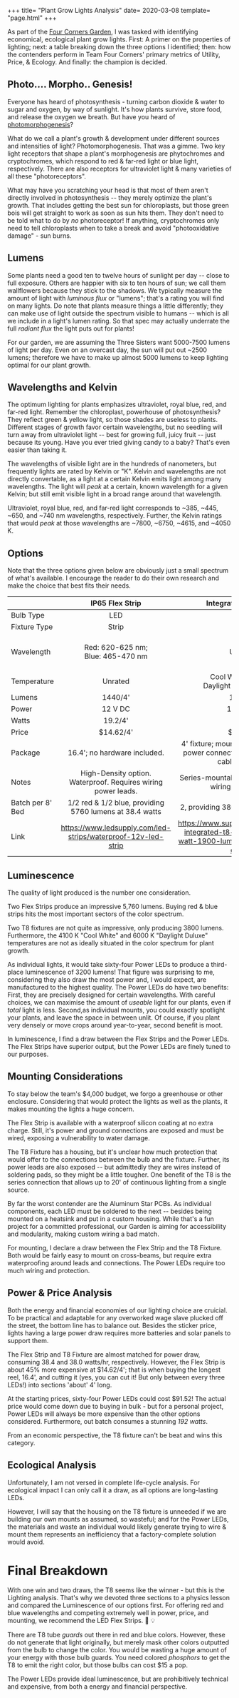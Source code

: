 +++
title= "Plant Grow Lights Analysis"
date= 2020-03-08
template= "page.html"
+++

As part of the [Four Corners Garden](https://vikingring.netlify.com/), I was tasked with identifying economical, ecological plant grow lights. First: A primer on the properties of lighting; next: a table breaking down the three options I identified; then: how the contenders perform in Team Four Corners' primary metrics of Utility, Price, & Ecology. And finally: the champion is decided. 

## Photo.... Morpho.. Genesis! 

Everyone has heard of photosynthesis - turning carbon dioxide & water to sugar and oxygen, by way of sunlight. It's how plants survive, store food, and release the oxygen we breath. But have you heard of [photomorphogenesis](https://en.wikipedia.org/wiki/Photomorphogenesis)?

What do we call a plant's growth & development under different sources and intensities of light? Photomorphogenesis. That was a gimme. Two key light receptors that shape a plant's morphogenesis are phytochromes and cryptochromes, which respond to red & far-red light or blue light, respectively. There are also receptors for ultraviolet light & many varieties of all these "photoreceptors". 

What may have you scratching your head is that most of them aren't directly involved in photosynthesis -- they merely optimize the plant's growth. That includes getting the best sun for chloroplasts, but those green bois will get straight to work as soon as sun hits them. They don't need to be told what to do by *no* photoreceptor! If anything, cryptochromes only need to tell chloroplasts when to take a break and avoid "photooxidative damage" - sun burns. 

## Lumens 

Some plants need a good ten to twelve hours of sunlight per day -- close to full exposure. Others are happier with six to ten hours of sun; we call them wallflowers because they stick to the shadows. We typically measure the amount of light with *luminous flux* or "lumens"; that's a rating you will find on many lights. Do note that plants measure things a little differently; they can make use of light outside the spectrum visible to humans -- which is all we include in a light's lumen rating. So that spec may actually underrate the full *radiant flux* the light puts out for plants! 

For our garden, we are assuming the Three Sisters want 5000-7500 lumens of light per day. Even on an overcast day, the sun will put out ~2500 lumens; therefore we have to make up almost 5000 lumens to keep lighting optimal for our plant growth. 

## Wavelengths and Kelvin

The optimum lighting for plants emphasizes ultraviolet, royal blue, red, and far-red light. Remember the chloroplast, powerhouse of photosynthesis? They reflect green & yellow light, so those shades are useless to plants. Different stages of growth favor certain wavelengths, but no seedling will turn away from ultraviolet light -- best for growing full, juicy fruit -- just because its young. Have you ever tried giving candy to a baby? That's even easier than taking it. 

The wavelengths of visible light are in the hundreds of nanometers, but frequently lights are rated by Kelvin or "K". Kelvin and wavelengths are not directly convertable, as a light at a certain Kelvin emits light among many wavelengths. The light will *peak* at a certain, known wavelength for a given Kelvin; but still emit visible light in a broad range around that wavelength. 

Ultraviolet, royal blue, red, and far-red light corresponds to ~385, ~445, ~650, and ~740 nm wavelengths, respectively. Further, the Kelvin ratings that would *peak* at those wavelengths are ~7800, ~6750, ~4615, and ~4050 K. 

## Options 
Note that the three options given below are obviously just a small spectrum of what's available. I encourage the reader to do their own research and make the choice that best fits their needs. 

|               |IP65 Flex Strip             |Integrated T8 Fixture |Aluminum Star PCBs)|
|---------------|:---------------------------------:|:-------------:|:-------------:|
|Bulb Type      |LED                                |LED            |Power LED      |
|Fixture Type   |Strip                              |Tube           |Individual PCB |
|Wavelength     |Red: 620-625 nm;<br>Blue: 465-470 nm |Unrated      |UV: 380-390 nm;<br>Royal Blue: 440-450 nm;<br>Deep Red: 640-660 nm;<br>Far Red: 740-745 nm. |Unrated
|Temperature    |Unrated                            |Cool White: 4100K;<br>Daylight Duluxe: 6000K| |
|Lumens         |1440/4'                            |1900/4'        |50 ea          |
|Power          |12 V DC                            |120 V AC       |1.44 - 4.0 V DC (varies by color) |
|Watts          |19.2/4'                            |19/4'          |Max 3 ea       |
|Price          |$14.62/4'                          |$9.95/4'       |Starting $1.43 ea|
|Package        |16.4'; no hardware included.       |4' fixture; mounting hardware, series power connector, & hardwire power cable included.|Bought individually with bulk discounts. |
|Notes          |High-Density option. Waterproof. Requires wiring power leads. |Series-mountable up to 20'. Requires wiring power leads. |Requires extensive wiring, heatsinks, and power conversion. |
|Batch per 8' Bed|1/2 red & 1/2 blue, providing  5760 lumens at 38.4 watts | 2, providing 3800 lumens at 38 watts | 64, providing 3200 lumens at 192 watts |
|Link           |https://www.ledsupply.com/led-strips/waterproof-12v-led-strip | https://www.superiorlighting.com/led-integrated-t8-fixture-4-foot-19-watt-1900-lumens-6000k-daylight-deluxe/ |https://futureeden.co.uk/collections/3w-high-power-led-with-pcb-heatsink-all-colours |

## Luminescence 
The quality of light produced is the number one consideration. 

Two Flex Strips produce an impressive 5,760 lumens. Buying red & blue strips hits the most important sectors of the color spectrum. 

Two T8 fixtures are not quite as impressive, only producing 3800 lumens. Furthermore, the 4100 K "Cool White" and 6000 K "Daylight Duluxe" temperatures are not as ideally situated in the color spectrum for plant growth. 

As individual lights, it would take sixty-four Power LEDs to produce a third-place luminescence of 3200 lumens! That figure was surprising to me, considering they also draw the most power and, I would expect, are manufactured to the highest quality. The Power LEDs do have two benefits: First, they are precisely designed for certain wavelengths. With careful choices, we can maximise the amount of *useable* light for our plants, even if *total* light is less. Second,as individual mounts, you could exactly spotlight your plants, and leave the space in between unlit. Of course, if you plant very densely or move crops around year-to-year, second benefit is moot. 

In luminescence, I find a draw between the Flex Strips and the Power LEDs. The Flex Strips have superior output, but the Power LEDs are finely tuned to our purposes. 

## Mounting Considerations 
To stay below the team's $4,000 budget, we forgo a greenhouse or other enclosure. Considering that would protect the lights as well as the plants, it makes mounting the lights a huge concern. 

The Flex Strip is available with a waterproof silicon coating at no extra charge. Still, it's power and ground connections are exposed and must be wired, exposing a vulnerability to water damage. 

The T8 Fixture has a housing, but it's unclear how much protection that would offer to the connections between the bulb and the fixture. Further, its power leads are also exposed -- but admittedly they are wires instead of soldering pads, so they might be a little tougher. One benefit of the T8 is the series connection that allows up to 20' of continuous lighting from a single source. 

By far the worst contender are the Aluminum Star PCBs. As individual components, each LED must be soldered to the next -- besides being mounted on a heatsink and put in a custom housing. While that's a fun project for a committed professional, our Garden is aiming for accessibility and modularity, making custom wiring a bad match. 

For mounting, I declare a draw between the Flex Strip and the T8 Fixture. Both would be fairly easy to mount on cross-beams, but require extra waterproofing around leads and connections. The Power LEDs require too much wiring and protection. 

## Power & Price Analysis 

Both the energy and financial economies of our lighting choice are cruicial. To be practical and adaptable for any overworked wage slave plucked off the street, the bottom line has to balance out. Besides the sticker price, lights having a large power draw requires more batteries and solar panels to support them. 

The Flex Strip and T8 Fixture are almost matched for power draw, consuming 38.4 and 38.0 watts/hr, respectively. However, the Flex Strip is about 45% more expensive at $14.62/4'; that is when buying the longest reel, 16.4', and cutting it (yes, you can cut it! But only between every three LEDs!) into sections 'about' 4' long. 

At the starting prices, sixty-four Power LEDs could cost $91.52! The actual price would come down due to buying in bulk - but for a personal project, Power LEDs will always be more expensive than the other options considered. Furthermore, out batch consumes a stunning *192 watts*. 

From an economic perspective, the T8 fixture can't be beat and wins this category. 

## Ecological Analysis 

Unfortunately, I am not versed in complete life-cycle analysis. For ecological impact I can only call it a draw, as all options are long-lasting LEDs. 

However, I will say that the housing on the T8 fixture is unneeded if we are building our own mounts as assumed, so wasteful; and for the Power LEDs, the materials and waste an individual would likely generate trying to wire & mount them represents an inefficiency that a factory-complete solution would avoid. 

# Final Breakdown

With one win and two draws, the T8 seems like the winner - but this is the Lighting analysis. That's why we devoted three sections to a physics lesson and compared the Luminescence of our options first. For offering red and blue wavelengths and competing extremely well in power, price, and mounting, we recommend the LED Flex Strips. :muscle: :bulb:

There are T8 tube *guards* out there in red and blue colors. However, these do not generate that light originally, but merely mask other colors outputted from the bulb to change the color. You would be wasting a huge amount of your energy with those bulb guards. You need colored *phosphors* to get the T8 to emit the right color, but those bulbs can cost $15 a pop. 

The Power LEDs provide ideal luminescence, but are prohibitively technical and expensive, from both a energy and financial perspective. 